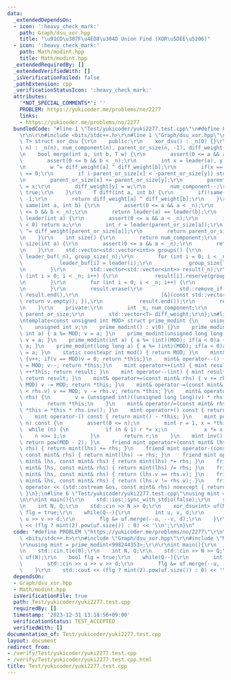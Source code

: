 ```yaml
---
data:
  _extendedDependsOn:
  - icon: ':heavy_check_mark:'
    path: Graph/dsu_xor.hpp
    title: "\u91CD\u307F\u4ED8\u304D Union Find (XOR\u5DEE\u5206)"
  - icon: ':heavy_check_mark:'
    path: Math/modint.hpp
    title: Math/modint.hpp
  _extendedRequiredBy: []
  _extendedVerifiedWith: []
  _isVerificationFailed: false
  _pathExtension: cpp
  _verificationStatusIcon: ':heavy_check_mark:'
  attributes:
    '*NOT_SPECIAL_COMMENTS*': ''
    PROBLEM: https://yukicoder.me/problems/no/2277
    links:
    - https://yukicoder.me/problems/no/2277
  bundledCode: "#line 1 \"Test/yukicoder/yuki2277.test.cpp\"\n#define PROBLEM \"https://yukicoder.me/problems/no/2277\"\
    \r\n\r\n#include <bits/stdc++.h>\r\n#line 1 \"Graph/dsu_xor.hpp\"\ntemplate <class\
    \ T> struct xor_dsu {\r\n    public:\r\n    xor_dsu() : _n(0) {}\r\n    xor_dsu(int\
    \ n) : _n(n), num_component(n), parent_or_size(n, -1), diff_weight(n) {}\r\n\r\
    \n    bool merge(int a, int b, T w) {\r\n        assert(0 <= a && a < _n);\r\n\
    \        assert(0 <= b && b < _n);\r\n        int x = leader(a), y = leader(b);\r\
    \n        w ^= diff_weight[a] ^ diff_weight[b];\r\n        if(x == y) return w\
    \ == 0;\r\n        if (-parent_or_size[x] < -parent_or_size[y]) std::swap(x, y);\r\
    \n        parent_or_size[x] += parent_or_size[y];\r\n        parent_or_size[y]\
    \ = x;\r\n        diff_weight[y] = w;\r\n        num_component--;\r\n        return\
    \ true;\r\n    }\r\n    T diff(int a, int b) {\r\n        if(!same(a, b)) return\
    \ -1;\r\n        return diff_weight[a] ^ diff_weight[b];\r\n    }\r\n    bool\
    \ same(int a, int b) {\r\n        assert(0 <= a && a < _n);\r\n        assert(0\
    \ <= b && b < _n);\r\n        return leader(a) == leader(b);\r\n    }\r\n    int\
    \ leader(int a) {\r\n        assert(0 <= a && a < _n);\r\n        if (parent_or_size[a]\
    \ < 0) return a;\r\n        int r = leader(parent_or_size[a]);\r\n        diff_weight[a]\
    \ ^= diff_weight[parent_or_size[a]];\r\n        return parent_or_size[a] = r;\r\
    \n    }\r\n    int size() {\r\n        return num_component;\r\n    }\r\n    int\
    \ size(int a) {\r\n        assert(0 <= a && a < _n);\r\n        return -parent_or_size[leader(a)];\r\
    \n    }\r\n    std::vector<std::vector<int>> groups() {\r\n        std::vector<int>\
    \ leader_buf(_n), group_size(_n);\r\n        for (int i = 0; i < _n; i++) {\r\n\
    \            leader_buf[i] = leader(i);\r\n            group_size[leader_buf[i]]++;\r\
    \n        }\r\n        std::vector<std::vector<int>> result(_n);\r\n        for\
    \ (int i = 0; i < _n; i++) {\r\n            result[i].reserve(group_size[i]);\r\
    \n        }\r\n        for (int i = 0; i < _n; i++) {\r\n            result[leader_buf[i]].push_back(i);\r\
    \n        }\r\n        result.erase(\r\n            std::remove_if(result.begin(),\
    \ result.end(),\r\n                           [&](const std::vector<int>& v) {\
    \ return v.empty(); }),\r\n            result.end());\r\n        return result;\r\
    \n    }\r\n    private:\r\n        int _n, num_component;\r\n        std::vector<int>\
    \ parent_or_size;\r\n        std::vector<T> diff_weight;\r\n};\n#line 1 \"Math/modint.hpp\"\
    \ntemplate<const unsigned int MOD> struct prime_modint {\n    using mint = prime_modint;\n\
    \    unsigned int v;\n    prime_modint() : v(0) {}\n    prime_modint(unsigned\
    \ int a) { a %= MOD; v = a; }\n    prime_modint(unsigned long long a) { a %= MOD;\
    \ v = a; }\n    prime_modint(int a) { a %= (int)(MOD); if(a < 0)a += MOD; v =\
    \ a; }\n    prime_modint(long long a) { a %= (int)(MOD); if(a < 0)a += MOD; v\
    \ = a; }\n    static constexpr int mod() { return MOD; }\n    mint& operator++()\
    \ {v++; if(v == MOD)v = 0; return *this;}\n    mint& operator--() {if(v == 0)v\
    \ = MOD; v--; return *this;}\n    mint operator++(int) { mint result = *this;\
    \ ++*this; return result; }\n    mint operator--(int) { mint result = *this; --*this;\
    \ return result; }\n    mint& operator+=(const mint& rhs) { v += rhs.v; if(v >=\
    \ MOD) v -= MOD; return *this; }\n    mint& operator-=(const mint& rhs) { if(v\
    \ < rhs.v) v += MOD; v -= rhs.v; return *this; }\n    mint& operator*=(const mint&\
    \ rhs) {\n        v = (unsigned int)((unsigned long long)(v) * rhs.v % MOD);\n\
    \        return *this;\n    }\n    mint& operator/=(const mint& rhs) { return\
    \ *this = *this * rhs.inv(); }\n    mint operator+() const { return *this; }\n\
    \    mint operator-() const { return mint() - *this; }\n    mint pow(long long\
    \ n) const {\n        assert(0 <= n);\n        mint r = 1, x = *this;\n      \
    \  while (n) {\n            if (n & 1) r *= x;\n            x *= x;\n        \
    \    n >>= 1;\n        }\n        return r;\n    }\n    mint inv() const { assert(v);\
    \ return pow(MOD - 2); }\n    friend mint operator+(const mint& lhs, const mint&\
    \ rhs) { return mint(lhs) += rhs; }\n    friend mint operator-(const mint& lhs,\
    \ const mint& rhs) { return mint(lhs) -= rhs; }\n    friend mint operator*(const\
    \ mint& lhs, const mint& rhs) { return mint(lhs) *= rhs; }\n    friend mint operator/(const\
    \ mint& lhs, const mint& rhs) { return mint(lhs) /= rhs; }\n    friend bool operator==(const\
    \ mint& lhs, const mint& rhs) { return (lhs.v == rhs.v); }\n    friend bool operator!=(const\
    \ mint& lhs, const mint& rhs) { return (lhs.v != rhs.v); }\n    friend std::ostream&\
    \ operator << (std::ostream &os, const mint& rhs) noexcept { return os << rhs.v;\
    \ }\n};\n#line 6 \"Test/yukicoder/yuki2277.test.cpp\"\nusing mint = prime_modint<998244353>;\r\
    \n\r\nint main(){\r\n    std::ios::sync_with_stdio(false);\r\n    std::cin.tie(0);\r\
    \n    int N, Q;\r\n    std::cin >> N >> Q;\r\n    xor_dsu<int> uf(N);\r\n    bool\
    \ flg = true;\r\n    while(Q--){\r\n        int u, v, d;\r\n        std::cin >>\
    \ u >> v >> d;\r\n        flg &= uf.merge(--u, --v, d);\r\n    }\r\n    std::cout\
    \ << (flg ? mint(2).pow(uf.size()) : 0) << '\\n';\r\n}\n"
  code: "#define PROBLEM \"https://yukicoder.me/problems/no/2277\"\r\n\r\n#include\
    \ <bits/stdc++.h>\r\n#include \"Graph/dsu_xor.hpp\"\r\n#include \"Math/modint.hpp\"\
    \r\nusing mint = prime_modint<998244353>;\r\n\r\nint main(){\r\n    std::ios::sync_with_stdio(false);\r\
    \n    std::cin.tie(0);\r\n    int N, Q;\r\n    std::cin >> N >> Q;\r\n    xor_dsu<int>\
    \ uf(N);\r\n    bool flg = true;\r\n    while(Q--){\r\n        int u, v, d;\r\n\
    \        std::cin >> u >> v >> d;\r\n        flg &= uf.merge(--u, --v, d);\r\n\
    \    }\r\n    std::cout << (flg ? mint(2).pow(uf.size()) : 0) << '\\n';\r\n}"
  dependsOn:
  - Graph/dsu_xor.hpp
  - Math/modint.hpp
  isVerificationFile: true
  path: Test/yukicoder/yuki2277.test.cpp
  requiredBy: []
  timestamp: '2023-12-31 13:18:56+09:00'
  verificationStatus: TEST_ACCEPTED
  verifiedWith: []
documentation_of: Test/yukicoder/yuki2277.test.cpp
layout: document
redirect_from:
- /verify/Test/yukicoder/yuki2277.test.cpp
- /verify/Test/yukicoder/yuki2277.test.cpp.html
title: Test/yukicoder/yuki2277.test.cpp
---
```

